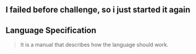 ## I failed before challenge, so i just started it again

## Language Specification

> It is a manual that describes how the language should work.

## <script> does not a self closing tag & it can be at the bottom of the <body>

> good
